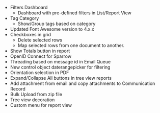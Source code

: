 - Filters Dashboard
	- Dashboard with pre-defined filters in List/Report View
- Tag Category
	- Show/Group tags based on category
- Updated Font Awesome version to 4.x.x
- Checkboxes in grid
	- Delete selected rows
	- Map selected rows from one document to another.
- Show Totals button in report
- OpenID Connect for Sparrow
- Threading based on message id in Email Queue
- New control object daterangepicker for filtering
- Orientation selection in PDF
- Expand/Collapse All buttons in tree view reports
- Add attachment from email and copy attachments to Communication Record
- Bulk Upload from zip file
- Tree view decoration
- Custom menu for report view
